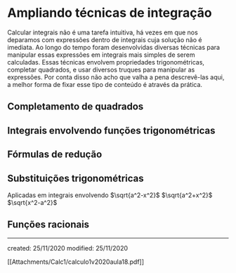 # Ampliando técnicas de integração
Calcular integrais não é uma tarefa intuitiva, há vezes em que nos deparamos com expressões dentro de integrais cuja solução não é imediata. Ao longo do tempo foram desenvolvidas diversas técnicas para manipular essas expressões em integrais mais simples de serem calculadas.
Essas técnicas envolvem propriedades trigonométricas, completar quadrados, e usar diversos truques para manipular as expressões. Por conta disso não acho que valha a pena descrevê-las aqui, a melhor forma de fixar esse tipo de conteúdo é através da prática.

## Completamento de quadrados

## Integrais envolvendo funções trigonométricas

## Fórmulas de redução

## Substituições trigonométricas
Aplicadas em integrais envolvendo $\sqrt{a^2-x^2}$ $\sqrt{a^2+x^2}$ $\sqrt{x^2-a^2}$
## Funções racionais


---

created: 25/11/2020
modified: 25/11/2020

[[Attachments/Calc1/calculo1v2020aula18.pdf]]
